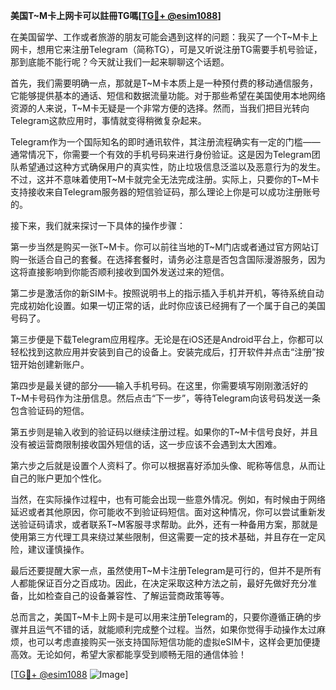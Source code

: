**美国T~M卡上网卡可以註冊TG嗎[[TG💪+ @esim1088](https://t.me/s/esim1088)]**

在美国留学、工作或者旅游的朋友可能会遇到这样的问题：我买了一个T~M卡上网卡，想用它来注册Telegram（简称TG），可是又听说注册TG需要手机号验证，那到底能不能行呢？今天就让我们一起来聊聊这个话题。

首先，我们需要明确一点，那就是T~M卡本质上是一种预付费的移动通信服务，它能够提供基本的通话、短信和数据流量功能。对于那些希望在美国使用本地网络资源的人来说，T~M卡无疑是一个非常方便的选择。然而，当我们把目光转向Telegram这款应用时，事情就变得稍微复杂起来。

Telegram作为一个国际知名的即时通讯软件，其注册流程确实有一定的门槛——通常情况下，你需要一个有效的手机号码来进行身份验证。这是因为Telegram团队希望通过这种方式确保用户的真实性，防止垃圾信息泛滥以及恶意行为的发生。不过，这并不意味着使用T~M卡就完全无法完成注册。实际上，只要你的T~M卡支持接收来自Telegram服务器的短信验证码，那么理论上你是可以成功注册账号的。

接下来，我们就来探讨一下具体的操作步骤：

第一步当然是购买一张T~M卡。你可以前往当地的T~M门店或者通过官方网站订购一张适合自己的套餐。在选择套餐时，请务必注意是否包含国际漫游服务，因为这将直接影响到你能否顺利接收到国外发送过来的短信。

第二步是激活你的新SIM卡。按照说明书上的指示插入手机并开机，等待系统自动完成初始化设置。如果一切正常的话，此时你应该已经拥有了一个属于自己的美国号码了。

第三步便是下载Telegram应用程序。无论是在iOS还是Android平台上，你都可以轻松找到这款应用并安装到自己的设备上。安装完成后，打开软件并点击“注册”按钮开始创建新账户。

第四步是最关键的部分——输入手机号码。在这里，你需要填写刚刚激活好的T~M卡号码作为注册信息。然后点击“下一步”，等待Telegram向该号码发送一条包含验证码的短信。

第五步则是输入收到的验证码以继续注册过程。如果你的T~M卡信号良好，并且没有被运营商限制接收国外短信的话，这一步应该不会遇到太大困难。

第六步之后就是设置个人资料了。你可以根据喜好添加头像、昵称等信息，从而让自己的账户更加个性化。

当然，在实际操作过程中，也有可能会出现一些意外情况。例如，有时候由于网络延迟或者其他原因，你可能收不到验证码短信。面对这种情况，你可以尝试重新发送验证码请求，或者联系T~M客服寻求帮助。此外，还有一种备用方案，那就是使用第三方代理工具来绕过某些限制，但这需要一定的技术基础，并且存在一定风险，建议谨慎操作。

最后还要提醒大家一点，虽然使用T~M卡注册Telegram是可行的，但并不是所有人都能保证百分之百成功。因此，在决定采取这种方法之前，最好先做好充分准备，比如检查自己的设备兼容性、了解运营商政策等等。

总而言之，美国T~M卡上网卡是可以用来注册Telegram的，只要你遵循正确的步骤并且运气不错的话，就能顺利完成整个过程。当然，如果你觉得手动操作太过麻烦，也可以考虑直接购买一张支持国际短信功能的虚拟eSIM卡，这样会更加便捷高效。无论如何，希望大家都能享受到顺畅无阻的通信体验！

[[TG💪+ @esim1088](https://t.me/s/esim1088) ![Image](https://i.postimg.cc/4NQfJmqS/Snipaste-2025-05-13-00-14-12.png)]